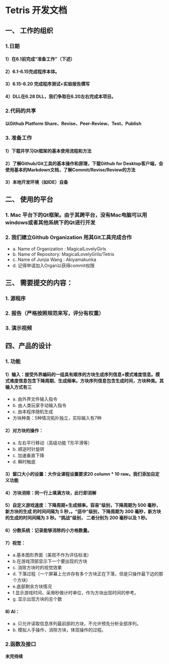 # Tetris 开发文档


## 一、 工作的组织

### 1.日期 
#### 1）在6.1前完成“准备工作”（下述）
#### 2）6.1-6.15完成程序本体。
#### 3）6.15-6.20 完成程序测试+实验报告撰写
#### 4）DLL在6.28 DLL，我们争取在6.20左右完成本项目。
### 2.代码的共享
#### 以Github Platform Share、Revise、Peer-Review、Test、Publish	
### 3. 准备工作
#### 1）下载并学习Qt框架的基本使用流程和方法
#### 2）了解Github/Git工具的基本操作和原理，下载Github  for  Desktop客户端，会使用基本的Markdown文档，了解Commit/Revise/Review的方法
#### 3）本地开发环境（如IDE）自备

## 二、 使用的平台
### 1. Mac 平台下的Qt框架。由于其跨平台，没有Mac电脑可以用windows或者其他系统下的Qt进行开发
### 2. 我们建立Github Organization 用其Git工具完成合作
* a. Name of Organization : MagicalLovelyGirls 
* b. Name of Repository: MagicalLovelyGrils/Tetris 
* c. Name of Junjia Wang : Akiyamakunka 
* d. 记得申请加入Organ以获得commit权限
## 三、 需要提交的内容：
### 1. 源程序
### 2. 报告（严格按照规范来写，评分有权重）
### 3. 演示视频
## 四、产品的设计
### 1. 功能
#### 1）输入：接受外界编码的一组具有顺序的方块生成序列信息+模式难度信息。模式难度信息包含下降周期、生成频率。方块序列信息包含生成时间，方块种类。其输入方式有三
* a. 由外界文件输入指令
* b. 由人类玩家手动输入指令 
* c. 由本程序随机生成
* 方块种类：5种情况拓扑独立，实际输入有7种
#### 2）对方块的操作：
* a. 左右平行移动（高级功能 T形平滑等）
* b. 顺逆时针旋转
* c. 加速垂直下降
* d. 瞬时触底
#### 3）窗口大小的设置：大作业课程设置要求20 column * 10 raw。我们添加自定义功能
#### 4）方块消除：同一行上填满方块，此行即消解
#### 5）自定义游戏速度：下降周期+生成频率。容易”级别，下降周期为 500 毫秒，新方块的生成 的时间间隔为 5 秒，。“适中”级别，下降周期为 300 毫秒，新方块的生成的时间间隔为 3 秒。“挑战”级别， 二者分别为 200 毫秒以及 1 秒。
#### 6）分数系统：记录能够消除的小方格数量。
#### 7）视觉：
* a.基本图形界面（美观不作为评估标准）
* b.在游戏顶部显示下一个要出现的方块
* c. 消除方块时的视觉效果
* d. 下落过程（一个屏幕上允许存有多个方块正在下落，但是只操作最下边的那个方块）
* e.底部剩余方块情况
* f.显示游戏时间，采用秒做计时单位，作为方块出现时间的参考。
* g. 显示出现方块的总个数
#### 8) AI：
* a. 只允许读取信息序列最前部的方块，不允许预先分析全部序列。
* b. 模拟人手操作，消除方块，体现操作的过程。
### 2.函数及接口
			
**未完待续**
